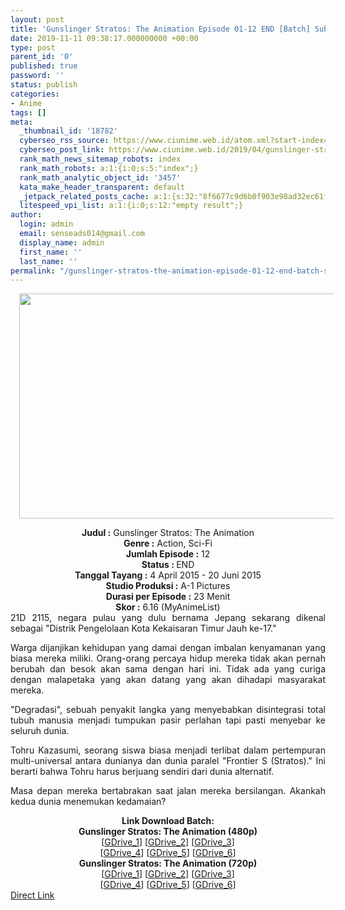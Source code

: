 ```yaml
---
layout: post
title: 'Gunslinger Stratos: The Animation Episode 01-12 END [Batch] Subtitle Indonesia'
date: 2019-11-11 09:38:17.000000000 +00:00
type: post
parent_id: '0'
published: true
password: ''
status: publish
categories:
- Anime
tags: []
meta:
  _thumbnail_id: '18782'
  cyberseo_rss_source: https://www.ciunime.web.id/atom.xml?start-index=1951&max-results=150
  cyberseo_post_link: https://www.ciunime.web.id/2019/04/gunslinger-stratos-animation-episode-01.html
  rank_math_news_sitemap_robots: index
  rank_math_robots: a:1:{i:0;s:5:"index";}
  rank_math_analytic_object_id: '3457'
  kata_make_header_transparent: default
  _jetpack_related_posts_cache: a:1:{s:32:"8f6677c9d6b0f903e98ad32ec61f8deb";a:2:{s:7:"expires";i:1662957273;s:7:"payload";a:0:{}}}
  litespeed_vpi_list: a:1:{i:0;s:12:"empty result";}
author:
  login: admin
  email: senseads014@gmail.com
  display_name: admin
  first_name: ''
  last_name: ''
permalink: "/gunslinger-stratos-the-animation-episode-01-12-end-batch-subtitle-indonesia/"
---
```

<div class="separator" style="clear: both; text-align: center;"><a href="https://4.bp.blogspot.com/-6ytxu9MTzuc/XL3x-N_WKvI/AAAAAAAAS7s/BkckUEIFRUMGZd33j-ilQK8CW7bNZHlxACLcBGAs/s1600/Gunslinger%2BStratos%2BThe%2BAnimation.jpg" imageanchor="1" style="margin-left: 1em; margin-right: 1em;"><img border="0" data-original-height="720" data-original-width="1280" height="360" src="{{ site.baseurl }}/assets/2019/11/Gunslinger%2BStratos%2BThe%2BAnimation.jpg" width="640" /></a></div>
<p>
<div style="text-align: center;"><b>Judul</b><b><b> </b>:</b> Gunslinger Stratos: The Animation</div>
<div style="text-align: center;"><b><b>Genre :</b></b> Action, Sci-Fi</div>
<div style="text-align: center;"><b>Jumlah Episode :</b> 12<br /><b>Status :&nbsp;</b>END<br /><b>Tanggal Tayang :</b> 4 April 2015 - 20 Juni 2015<br /><b>Studio Produksi :</b> A-1 Pictures<br /><b>Durasi per Episode :</b> 23 Menit</div>
<div style="text-align: center;"><b>Skor :</b> 6.16 (MyAnimeList)</div>
<div style="text-align: center;"></div>
<div style="text-align: justify;">21D 2115, negara pulau yang dulu bernama Jepang sekarang dikenal sebagai "Distrik Pengelolaan Kota Kekaisaran Timur Jauh ke-17."</p>
<p>Warga dijanjikan kehidupan yang damai dengan imbalan kenyamanan yang biasa mereka miliki. Orang-orang percaya hidup mereka tidak akan pernah berubah dan besok akan sama dengan hari ini. Tidak ada yang curiga dengan malapetaka yang akan datang yang akan dihadapi masyarakat mereka.</p>
<p>"Degradasi", sebuah penyakit langka yang menyebabkan disintegrasi total tubuh manusia menjadi tumpukan pasir perlahan tapi pasti menyebar ke seluruh dunia.</p>
<p>Tohru Kazasumi, seorang siswa biasa menjadi terlibat dalam pertempuran multi-universal antara dunianya dan dunia paralel "Frontier S (Stratos)." Ini berarti bahwa Tohru harus berjuang sendiri dari dunia alternatif.</p>
<p>Masa depan mereka bertabrakan saat jalan mereka bersilangan. Akankah kedua dunia menemukan kedamaian?</p></div>
<div style="text-align: justify;"></div>
<div style="text-align: justify;"></div>
<div style="text-align: center;"><b>Link Download Batch:</b></div>
<div style="text-align: center;"><b>Gunslinger Stratos: The Animation (480p)</b></div>
<div style="text-align: center;">[<a href="https://drive.google.com/uc?id=1soTqSnQ4qRMivR7HVOMvbty3sdLeb-OT" target="_blank" rel="noopener">GDrive_1</a>] [<a href="https://drive.google.com/uc?id=1NBvDFSjf4IR7pAMMMSqJK1tbvHZ-mwcl" target="_blank" rel="noopener">GDrive_2</a>] [<a href="https://drive.google.com/uc?id=1XLT2aRHLsfQnbJ9ks8pg88zbXlnFAnps" target="_blank" rel="noopener">GDrive_3</a>]<br />[<a href="https://drive.google.com/uc?export=download&amp;id=13pXnnVGoQkbHvjnTlHURUkB8H5KWe6bv" target="_blank" rel="noopener">GDrive_4</a>] [<a href="https://drive.google.com/uc?export=download&amp;id=1HMfVNaJYlbcoB0uzS1zCsoG-BoUT7q7i" target="_blank" rel="noopener">GDrive_5</a>] [<a href="https://drive.google.com/uc?id=1Uqq3TWS9TEiTCnD9V_pMNJAY8K-7MgsQ" target="_blank" rel="noopener">GDrive_6</a>]</div>
<div style="text-align: center;"><b>Gunslinger Stratos: The Animation (720p)</b><br />[<a href="https://drive.google.com/uc?id=1GerpovnglDKiQUpNy2nB4n-pItwUuAlg" target="_blank" rel="noopener">GDrive_1</a>] [<a href="https://drive.google.com/uc?id=19m5T31Csdw5EuxGX1Kh-0SUkXrqoVkze" target="_blank" rel="noopener">GDrive_2</a>] [<a href="https://drive.google.com/uc?id=1ayq-8adXt7R7q3pZlH7mopSoShYwn9vj" target="_blank" rel="noopener">GDrive_3</a>]<br />[<a href="https://drive.google.com/uc?export=download&amp;id=1jbBYleTVnUzE5_yNc3qH0RTBRnG6M6HI" target="_blank" rel="noopener">GDrive_4</a>] [<a href="https://drive.google.com/uc?export=download&amp;id=1AGDRIAUPhmP74wcpxYnrX-FSDgZGedhq" target="_blank" rel="noopener">GDrive_5</a>] [<a href="https://drive.google.com/uc?export=download&amp;id=1P2zpMro4Q8Xc1-KImmcXjvDv0S3-jjXG" target="_blank" rel="noopener">GDrive_6</a>]</div>
<link rel="stylesheet" href="https://cdnjs.cloudflare.com/ajax/libs/font-awesome/4.7.0/css/font-awesome.min.css" />
<div class="divbtn"> <a href="https://handymansurrender.com/fihup8buzv?key=94550f7ce39444073321dde3b8782f97" class="btn"><i class="fa fa-download"></i> Direct Link</a> </div>
